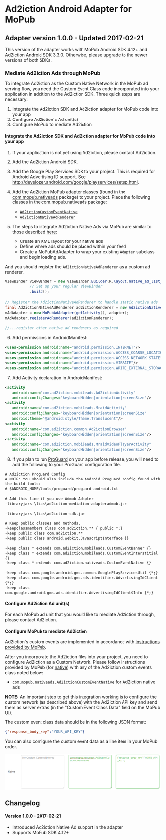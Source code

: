 Ad2iction Android Adapter for MoPub
=================================

Adapter version 1.0.0 - Updated 2017-02-21
------------------------------------------

This version of the adapter works with MoPub Android SDK 4.12+ and Ad2iction Android SDK 3.3.0.
Otherwise, please upgrade to the newer versions of both SDKs.

###  Mediate Ad2iction Ads through MoPub

To integrate Ad2iction as the Custom Native Network in the MoPub ad serving flow, you need the
Custom Event Class code incorporated into your application in addition to the Ad2iction SDK.
Three quick steps are necessary:

1. Integrate the Ad2iction SDK and Ad2iction adapter for MoPub code into your app
2. Configure Ad2iction's Ad unit(s)
3. Configure MoPub to mediate Ad2iction

#### Integrate the Ad2iction SDK and Ad2iction adapter for MoPub code into your app

1. If your application is not yet using Ad2iction, please contact Ad2iction.

2. Add the Ad2iction Android SDK.

3. Add the Google Play Services SDK to your project. This is required for Android Advertising ID
support. See http://developer.android.com/google/playservices/setup.html.

4. Add the Ad2iction MoPub adapter classes (found in the [com.mopub.nativeads](src/com/mopub/nativeads) package) to your project. Place the following classes in the com.mopub.nativeads package:
    * [`Ad2ictionCustomEventNative`](src/com/mopub/nativeads/Ad2ictionCustomEventNative.java)
    * [`Ad2ictionNativeAdRenderer`](src/com/mopub/nativeads/Ad2ictionNativeAdRenderer.java)

5. The steps to integrate Ad2iction Native Ads via MoPub are similar to those described [here](https://github.com/mopub/mopub-android-sdk/wiki/Native-Ads-Integration):
    * Create an XML layout for your native ads
    * Define where ads should be placed within your feed
    * Create a MoPubAdAdapter to wrap your existing `Adapter` subclass and begin loading ads.
 
 And you should register the `Ad2ictionNativeAdRenderer` as a custom ad renderer.

 ```java
 ViewBinder viewBinder = new ViewBinder.Builder(R.layout.native_ad_list_item)
            // Set up your regular ViewBinder
            .build();

 // Register the Ad2ictionNativeAdRenderer to handle static native ads
 final Ad2ictionNativeAdRenderer ad2ictionRenderer = new Ad2ictionNativeAdRenderer(viewBinder);
 mAdAdapter = new MoPubAdAdapter(getActivity(), adapter);
 mAdAdapter.registerAdRenderer(ad2ictionRenderer);
 
 //...register other native ad renderers as required
 ```

6. Add permissions in AndroidManifest:
 ```xml
<uses-permission android:name="android.permission.INTERNET"/>
<uses-permission android:name="android.permission.ACCESS_COARSE_LOCATION"/>
<uses-permission android:name="android.permission.ACCESS_NETWORK_STATE"/>
<uses-permission android:name="android.permission.VIBRATE"/>
<uses-permission android:name="android.permission.WRITE_EXTERNAL_STORAGE"/>
```

7. Add Activity declaration in AndroidManifest:
 ```xml
<activity
    android:name="com.ad2iction.mobileads.Ad2ictionActivity"
    android:configChanges="keyboardHidden|orientation|screenSize"/>
<activity
    android:name="com.ad2iction.mobileads.MraidActivity"
    android:configChanges="keyboardHidden|orientation|screenSize"
    android:theme="@android:style/Theme.Translucent"/>
<activity
    android:name="com.ad2iction.common.Ad2ictionBrowser"
    android:configChanges="keyboardHidden|orientation|screenSize"/>
<activity
    android:name="com.ad2iction.mobileads.MraidVideoPlayerActivity"
    android:configChanges="keyboardHidden|orientation|screenSize"/>
```

8. If you plan to run [ProGuard](http://developer.android.com/tools/help/proguard.html) on your app
before release, you will need to add the following to your ProGuard configuration file.

 ```
# Ad2iction Proguard Config
# NOTE: You should also include the Android Proguard config found with the build tools:
# $ANDROID_HOME/tools/proguard/proguard-android.txt

# Add this line if you use Admob Adapter
-libraryjars \libs\ad2iction-mediation-adapteradmob.jar

-libraryjars \libs\ad2iction-sdk.jar

# Keep public classes and methods.
-keepclassmembers class com.ad2iction.** { public *;}
-keep public class com.ad2iction.**
-keep public class android.webkit.JavascriptInterface {}

-keep class * extends com.ad2iction.mobileads.CustomEventBanner {}
-keep class * extends com.ad2iction.mobileads.CustomEventInterstitial {}
-keep class * extends com.ad2iction.nativeads.CustomEventNative {}

-keep class com.google.android.gms.common.GooglePlayServicesUtil {*;}
-keep class com.google.android.gms.ads.identifier.AdvertisingIdClient {*;}
-keep class com.google.android.gms.ads.identifier.AdvertisingIdClient$Info {*;}
 ```

#### Configure Ad2iction Ad unit(s)

For each MoPub ad unit that you would like to mediate Ad2iction through, please contact Ad2iction.

#### Configure MoPub to mediate Ad2iction

Ad2iction's custom events are implemented in accordance with [instructions provided by MoPub](https://github.com/mopub/mopub-android-sdk/wiki/Custom-Events).

After you incorporate the Ad2iction files into your project, you need to
configure Ad2iction as a Custom Network. Please follow instructions provided by MoPub 
(for [native](https://dev.twitter.com/mopub/ui-setup/network-setup-custom-native)) with any of the Ad2iction custom events class noted below:

* [`com.mopub.nativeads.Ad2ictionCustomEventNative`](src/com/mopub/nativeads/Ad2ictionCustomEventNative.java)
 for Ad2iction native ads

**NOTE:** An important step to get this integration working is to configure the custom network (as described above) with the
Ad2iction API key and send them as server extras (in the "Custom Event Class Data" field on the MoPub UI).

The custom event class data should be in the following JSON format:

```json
{"response_body_key":"YOUR_API_KEY"}
```

You can also configure the custom event data as a line item in your MoPub order.

![Screenshot showing ad unit/line item config on MoPub's dashboard](imgs/mopub_line_item_config.png)

Changelog
---------
#### Version 1.0.0 - 2017-02-21
* Introduced Ad2iction Native Ad support in the adapter
* Supports MoPub SDK 4.12+
